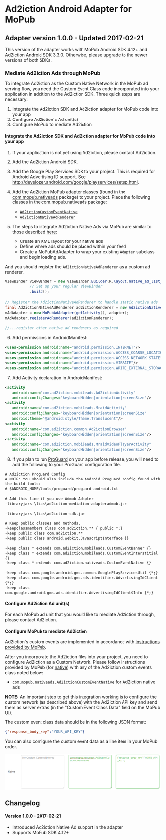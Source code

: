 Ad2iction Android Adapter for MoPub
=================================

Adapter version 1.0.0 - Updated 2017-02-21
------------------------------------------

This version of the adapter works with MoPub Android SDK 4.12+ and Ad2iction Android SDK 3.3.0.
Otherwise, please upgrade to the newer versions of both SDKs.

###  Mediate Ad2iction Ads through MoPub

To integrate Ad2iction as the Custom Native Network in the MoPub ad serving flow, you need the
Custom Event Class code incorporated into your application in addition to the Ad2iction SDK.
Three quick steps are necessary:

1. Integrate the Ad2iction SDK and Ad2iction adapter for MoPub code into your app
2. Configure Ad2iction's Ad unit(s)
3. Configure MoPub to mediate Ad2iction

#### Integrate the Ad2iction SDK and Ad2iction adapter for MoPub code into your app

1. If your application is not yet using Ad2iction, please contact Ad2iction.

2. Add the Ad2iction Android SDK.

3. Add the Google Play Services SDK to your project. This is required for Android Advertising ID
support. See http://developer.android.com/google/playservices/setup.html.

4. Add the Ad2iction MoPub adapter classes (found in the [com.mopub.nativeads](src/com/mopub/nativeads) package) to your project. Place the following classes in the com.mopub.nativeads package:
    * [`Ad2ictionCustomEventNative`](src/com/mopub/nativeads/Ad2ictionCustomEventNative.java)
    * [`Ad2ictionNativeAdRenderer`](src/com/mopub/nativeads/Ad2ictionNativeAdRenderer.java)

5. The steps to integrate Ad2iction Native Ads via MoPub are similar to those described [here](https://github.com/mopub/mopub-android-sdk/wiki/Native-Ads-Integration):
    * Create an XML layout for your native ads
    * Define where ads should be placed within your feed
    * Create a MoPubAdAdapter to wrap your existing `Adapter` subclass and begin loading ads.
 
 And you should register the `Ad2ictionNativeAdRenderer` as a custom ad renderer.

 ```java
 ViewBinder viewBinder = new ViewBinder.Builder(R.layout.native_ad_list_item)
            // Set up your regular ViewBinder
            .build();

 // Register the Ad2ictionNativeAdRenderer to handle static native ads
 final Ad2ictionNativeAdRenderer ad2ictionRenderer = new Ad2ictionNativeAdRenderer(viewBinder);
 mAdAdapter = new MoPubAdAdapter(getActivity(), adapter);
 mAdAdapter.registerAdRenderer(ad2ictionRenderer);
 
 //...register other native ad renderers as required
 ```

6. Add permissions in AndroidManifest:
 ```xml
<uses-permission android:name="android.permission.INTERNET"/>
<uses-permission android:name="android.permission.ACCESS_COARSE_LOCATION"/>
<uses-permission android:name="android.permission.ACCESS_NETWORK_STATE"/>
<uses-permission android:name="android.permission.VIBRATE"/>
<uses-permission android:name="android.permission.WRITE_EXTERNAL_STORAGE"/>
```

7. Add Activity declaration in AndroidManifest:
 ```xml
<activity
    android:name="com.ad2iction.mobileads.Ad2ictionActivity"
    android:configChanges="keyboardHidden|orientation|screenSize"/>
<activity
    android:name="com.ad2iction.mobileads.MraidActivity"
    android:configChanges="keyboardHidden|orientation|screenSize"
    android:theme="@android:style/Theme.Translucent"/>
<activity
    android:name="com.ad2iction.common.Ad2ictionBrowser"
    android:configChanges="keyboardHidden|orientation|screenSize"/>
<activity
    android:name="com.ad2iction.mobileads.MraidVideoPlayerActivity"
    android:configChanges="keyboardHidden|orientation|screenSize"/>
```

8. If you plan to run [ProGuard](http://developer.android.com/tools/help/proguard.html) on your app
before release, you will need to add the following to your ProGuard configuration file.

 ```
# Ad2iction Proguard Config
# NOTE: You should also include the Android Proguard config found with the build tools:
# $ANDROID_HOME/tools/proguard/proguard-android.txt

# Add this line if you use Admob Adapter
-libraryjars \libs\ad2iction-mediation-adapteradmob.jar

-libraryjars \libs\ad2iction-sdk.jar

# Keep public classes and methods.
-keepclassmembers class com.ad2iction.** { public *;}
-keep public class com.ad2iction.**
-keep public class android.webkit.JavascriptInterface {}

-keep class * extends com.ad2iction.mobileads.CustomEventBanner {}
-keep class * extends com.ad2iction.mobileads.CustomEventInterstitial {}
-keep class * extends com.ad2iction.nativeads.CustomEventNative {}

-keep class com.google.android.gms.common.GooglePlayServicesUtil {*;}
-keep class com.google.android.gms.ads.identifier.AdvertisingIdClient {*;}
-keep class com.google.android.gms.ads.identifier.AdvertisingIdClient$Info {*;}
 ```

#### Configure Ad2iction Ad unit(s)

For each MoPub ad unit that you would like to mediate Ad2iction through, please contact Ad2iction.

#### Configure MoPub to mediate Ad2iction

Ad2iction's custom events are implemented in accordance with [instructions provided by MoPub](https://github.com/mopub/mopub-android-sdk/wiki/Custom-Events).

After you incorporate the Ad2iction files into your project, you need to
configure Ad2iction as a Custom Network. Please follow instructions provided by MoPub 
(for [native](https://dev.twitter.com/mopub/ui-setup/network-setup-custom-native)) with any of the Ad2iction custom events class noted below:

* [`com.mopub.nativeads.Ad2ictionCustomEventNative`](src/com/mopub/nativeads/Ad2ictionCustomEventNative.java)
 for Ad2iction native ads

**NOTE:** An important step to get this integration working is to configure the custom network (as described above) with the
Ad2iction API key and send them as server extras (in the "Custom Event Class Data" field on the MoPub UI).

The custom event class data should be in the following JSON format:

```json
{"response_body_key":"YOUR_API_KEY"}
```

You can also configure the custom event data as a line item in your MoPub order.

![Screenshot showing ad unit/line item config on MoPub's dashboard](imgs/mopub_line_item_config.png)

Changelog
---------
#### Version 1.0.0 - 2017-02-21
* Introduced Ad2iction Native Ad support in the adapter
* Supports MoPub SDK 4.12+
